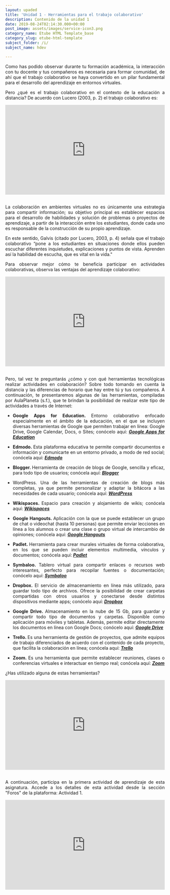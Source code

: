 ```yaml
---
layout: upaded
title: 'Unidad 1 - Herramientas para el trabajo colaborativo'
description: Contenido de la unidad 1
date: 2019-08-24T02:14:30.000+00:00
post_image: assets/images/service-icon3.png
category_name: Etube HTML Template_base
category_slug: etube-html-template
subject_folder: /i/
subject_name: hdev

---
```

<p align="justify">Como has podido observar durante tu formación académica, la interacción con tu docente y tus compañeros es necesaria para formar comunidad, de ahí que el trabajo colaborativo se haya convertido en un pilar fundamental para el desarrollo del aprendizaje en entornos virtuales. </p>
<p align="justify">Pero ¿qué es el trabajo colaborativo en el contexto de la educación a distancia? De acuerdo con Lucero (2003, p. 2) el trabajo colaborativo es: </p>
<div style="width: 100%;"><div style="position: relative; padding-bottom: 56.25%; padding-top: 0; height: 0;"><iframe frameborder="0" width="1200px" height="675px" style="position: absolute; top: 0; left: 0; width: 100%; height: 100%;" src="https://view.genial.ly/5daf4a1b354ccc0fce74e4f6" type="text/html" allowscriptaccess="always" allowfullscreen="true" scrolling="yes" allownetworking="all"></iframe> </div> </div>
<br>
<p align="justify">La colaboración en ambientes virtuales no es únicamente una estrategia para compartir información; su objetivo principal es establecer espacios para el desarrollo de habilidades y solución de problemas o proyectos de aprendizaje, a partir de la interacción entre los estudiantes, donde cada uno es responsable de la construcción de su propio aprendizaje. </p>
<p align="justify">En este sentido, Galvis (citado por Lucero, 2003, p. 4) señala que el trabajo colaborativo “pone a los estudiantes en situaciones donde ellos pueden escuchar diferentes inquietudes, explicaciones y puntos de vista. Aprenden así la habilidad de escucha, que es vital en la vida."</p>
<p align="justify">Para observar mejor cómo te beneficia participar en actividades colaborativas, observa las ventajas del aprendizaje colaborativo:</p>
<div style="width: 100%;"><div style="position: relative; padding-bottom: 56.25%; padding-top: 0; height: 0;"><iframe frameborder="0" width="1200px" height="675px" style="position: absolute; top: 0; left: 0; width: 100%; height: 100%;" src="https://view.genial.ly/5daf5a171915c80fc8c46ad2" type="text/html" allowscriptaccess="always" allowfullscreen="true" scrolling="yes" allownetworking="all"></iframe> </div> </div>
<br>
<p align="justify">Pero, tal vez te preguntarás ¿cómo y con qué herramientas tecnológicas realizar actividades en colaboración? Sobre todo tomando en cuenta la distancia y las diferencias de horario que hay entre tú y tus compañeros. A continuación, te presentaremos algunas de las herramientas, compiladas por AulaPlaneta (s.f.), que te brindan la posibilidad de realizar este tipo de actividades a través de Internet: </p>
<ul class="unorder-list">
    <li><p align="justify"><b>Google Apps for Education. </b>Entorno colaborativo enfocado especialmente en el ámbito de la educación, en el que se incluyen diversas herramientas de Google que permiten trabajar en línea: Google Drive, Google Calendar, Docs, o Sites; conócelo aquí: <a href="https://edu.google.com/products/gsuite-for-education/?modal_active=none" target="_blank"> <i><u><b>Google Apps for Education</b></u></i></a></p></li>  
    <li><p align="justify"><b>Edmodo. </b>Esta plataforma educativa te permite compartir documentos e información y comunicarte en un entorno privado, a modo de red social; conócela aquí: <a href="https://www.edmodo.com/?language=es" target="_blank"><i><u><b>Edmodo</b></u></i></a> </p></li>
    <li><p align="justify"><b>Blogger. </b>Herramienta de creación de blogs de Google, sencilla y eficaz, para todo tipo de usuarios; conócela aquí: <a href="https://www.blogger.com/home" target="_blank"><i><u><b>Blogger</b></u></i></a> </p></li>
    <li><p align="justify"><b></b>WordPress. </b>Una de las herramientas de creación de blogs más completas, ya que permite personalizar y adaptar la bitácora a las necesidades de cada usuario; conócela aquí: <a href="https://es.wordpress.com/" target="_blank"><i><u><b>WordPress</b></u></i></a> </p></li>
    <li><p align="justify"><b>Wikispaces. </b>Espacio para creación y alojamiento de wikis; conócela aquí: <a href="https://www.wikispaces.com/" target="_blank"><i><u><b>Wikispaces</b></u></i></a></p> </li>
    <li><p align="justify"><b>Google Hangouts. </b>Aplicación con la que se puede establecer un grupo de chat o videochat (hasta 10 personas) que permite enviar lecciones en línea a los alumnos o crear una clase o grupo virtual de intercambio de opiniones; conócela aquí: <a href="https://plus.google.com/hangouts" target="_blank"><i><u><b>Google Hangouts</b></u></i></a></p></li>
    <li><p align="justify"><b>Padlet. </b>Herramienta para crear murales virtuales de forma colaborativa, en los que se pueden incluir elementos multimedia, vínculos y documentos; conócela aquí: <a href="https://es.padlet.com/" target="_blank"><i><u><b>Padlet</b></u></i></a> </p></li>
    <li><p align="justify"><b>Symbaloo. </b>Tablero virtual para compartir enlaces o recursos web interesantes, perfecto para recopilar fuentes o documentación; conócelo aquí: <a href="https://www.symbaloo.com/home/mix/13eOcLjTaQ" target="_blank"><i><u><b>Symbaloo</b></u></i></a> </p></li>
    <li><p align="justify"><b>Dropbox. </b>El servicio de almacenamiento en línea más utilizado, para guardar todo tipo de archivos. Ofrece la posibilidad de crear carpetas compartidas con otros usuarios y conectarse desde distintos dispositivos mediante apps; conócelo aquí:  <a href="https://www.dropbox.com/" target="_blank"><i><u><b>Dropbox</b></u></i></a></p> </li>
    <li><p align="justify"><b>Google Drive. </b>Almacenamiento en la nube de 15 Gb, para guardar y compartir todo tipo de documentos y carpetas. Disponible como aplicación para móviles y tabletas. Además, permite editar directamente los documentos en línea con Google Docs; conócelo aquí: <a href="https://www.google.com/intl/es_es/drive/" target="_blank"><i><u><b>Google Drive</b></u></i></a></p></li>
    <li><p align="justify"><b>Trello. </b>Es una herramienta de gestión de proyectos, que admite equipos de trabajo diferenciados de acuerdo con el contenido de cada proyecto, que facilita la colaboración en línea; conócela aquí: <a href="https://trello.com/es/login" target="_blank"><i><u><b>Trello</b></u></i></a> </p> </li>
    <li><p align="justify"><b>Zoom. </b>Es una herramienta que permite establecer reuniones, clases o conferencias virtuales e interactuar en tiempo real; conócela aquí: <a href="https://zoom.us/es-es/meetings.html" target="_blank"><i><u><b>Zoom</b></u></i></a> </p></li>
</ul>
<p align="justify">¿Has utilizado alguna de estas herramientas? </p>
<div style="width: 100%;"><div style="position: relative; padding-bottom: 56.25%; padding-top: 0; height: 0;"><iframe frameborder="0" width="1200px" height="675px" style="position: absolute; top: 0; left: 0; width: 100%; height: 100%;" src="https://view.genial.ly/5daf680f748aa30fa8e3119c" type="text/html" allowscriptaccess="always" allowfullscreen="true" scrolling="yes" allownetworking="all"></iframe> </div> </div>
<br>
<p align="justify">A continuación, participa en la primera actividad de aprendizaje de esta asignatura.  Accede a los detalles de esta actividad desde la sección "Foros" de la plataforma: Actividad 1.</p>
<div style="width: 100%;"><div style="position: relative; padding-bottom: 56.25%; padding-top: 0; height: 0;"><iframe frameborder="0" width="1200px" height="675px" style="position: absolute; top: 0; left: 0; width: 100%; height: 100%;" src="https://view.genial.ly/5daf73ef2ebb7a0fc816c6ae" type="text/html" allowscriptaccess="always" allowfullscreen="true" scrolling="yes" allownetworking="all"></iframe> </div> </div>